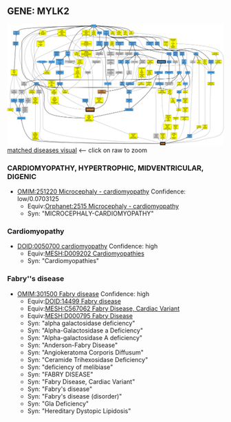
## GENE: MYLK2

![image](MYLK2.png)
[matched diseases visual](MYLK2.png)  <-- click on raw to zoom


### CARDIOMYOPATHY, HYPERTROPHIC, MIDVENTRICULAR, DIGENIC
 * [OMIM:251220 Microcephaly - cardiomyopathy](http://beta.monarchinitiative.org/disease/OMIM:251220) Confidence: low/0.0703125
    * Equiv:[Orphanet:2515 Microcephaly - cardiomyopathy](http://beta.monarchinitiative.org/disease/Orphanet:2515)
    * Syn: "MICROCEPHALY-CARDIOMYOPATHY"

### Cardiomyopathy
 * [DOID:0050700 cardiomyopathy](http://beta.monarchinitiative.org/disease/DOID:0050700) Confidence: high
    * Equiv:[MESH:D009202 Cardiomyopathies](http://beta.monarchinitiative.org/disease/MESH:D009202)
    * Syn: "Cardiomyopathies"

### Fabry''s disease
 * [OMIM:301500 Fabry disease](http://beta.monarchinitiative.org/disease/OMIM:301500) Confidence: high
    * Equiv:[DOID:14499 Fabry disease](http://beta.monarchinitiative.org/disease/DOID:14499)
    * Equiv:[MESH:C567062 Fabry Disease, Cardiac Variant](http://beta.monarchinitiative.org/disease/MESH:C567062)
    * Equiv:[MESH:D000795 Fabry Disease](http://beta.monarchinitiative.org/disease/MESH:D000795)
    * Syn: "alpha galactosidase deficiency"
    * Syn: "Alpha-Galactosidase a Deficiency"
    * Syn: "Alpha-galactosidase A deficiency"
    * Syn: "Anderson-Fabry Disease"
    * Syn: "Angiokeratoma Corporis Diffusum"
    * Syn: "Ceramide Trihexosidase Deficiency"
    * Syn: "deficiency of melibiase"
    * Syn: "FABRY DISEASE"
    * Syn: "Fabry Disease, Cardiac Variant"
    * Syn: "Fabry's disease"
    * Syn: "Fabry's disease (disorder)"
    * Syn: "Gla Deficiency"
    * Syn: "Hereditary Dystopic Lipidosis"
